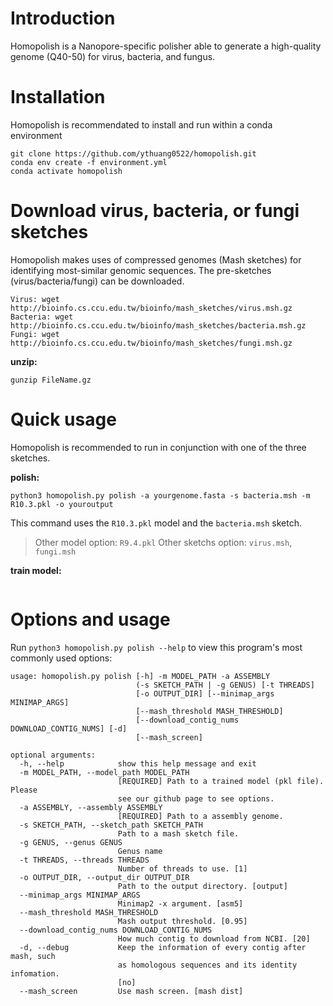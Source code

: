 # Introduction
Homopolish is a Nanopore-specific polisher able to generate a high-quality genome (Q40-50) for virus, bacteria, and fungus.

# Installation
Homopolish is recommendated to install and run within a conda environment

	git clone https://github.com/ythuang0522/homopolish.git
	conda env create -f environment.yml
	conda activate homopolish

# Download virus, bacteria, or fungi sketches
Homopolish makes uses of compressed genomes (Mash sketches) for identifying most-similar genomic sequences. The pre-sketches (virus/bacteria/fungi) can be downloaded.

	Virus: wget http://bioinfo.cs.ccu.edu.tw/bioinfo/mash_sketches/virus.msh.gz
	Bacteria: wget http://bioinfo.cs.ccu.edu.tw/bioinfo/mash_sketches/bacteria.msh.gz
	Fungi: wget http://bioinfo.cs.ccu.edu.tw/bioinfo/mash_sketches/fungi.msh.gz
**unzip:**
```
gunzip FileName.gz
```
    
    
# Quick usage

Homopolish is recommended to run in conjunction with one of the three sketches.

**polish:**
```
python3 homopolish.py polish -a yourgenome.fasta -s bacteria.msh -m R10.3.pkl -o youroutput
```
This command uses the ```R10.3.pkl``` model and the ```bacteria.msh``` sketch.
> Other model option: ```R9.4.pkl```
> Other sketchs option: ```virus.msh```, ```fungi.msh```

**train model:**
```

```


# Options and usage

Run ```python3 homopolish.py polish --help``` to view this program's most commonly used options:
```
usage: homopolish.py polish [-h] -m MODEL_PATH -a ASSEMBLY
                            (-s SKETCH_PATH | -g GENUS) [-t THREADS]
                            [-o OUTPUT_DIR] [--minimap_args MINIMAP_ARGS]
                            [--mash_threshold MASH_THRESHOLD]
                            [--download_contig_nums DOWNLOAD_CONTIG_NUMS] [-d]
                            [--mash_screen]

optional arguments:
  -h, --help            show this help message and exit
  -m MODEL_PATH, --model_path MODEL_PATH
                        [REQUIRED] Path to a trained model (pkl file). Please
                        see our github page to see options.
  -a ASSEMBLY, --assembly ASSEMBLY
                        [REQUIRED] Path to a assembly genome.
  -s SKETCH_PATH, --sketch_path SKETCH_PATH
                        Path to a mash sketch file.
  -g GENUS, --genus GENUS
                        Genus name
  -t THREADS, --threads THREADS
                        Number of threads to use. [1]
  -o OUTPUT_DIR, --output_dir OUTPUT_DIR
                        Path to the output directory. [output]
  --minimap_args MINIMAP_ARGS
                        Minimap2 -x argument. [asm5]
  --mash_threshold MASH_THRESHOLD
                        Mash output threshold. [0.95]
  --download_contig_nums DOWNLOAD_CONTIG_NUMS
                        How much contig to download from NCBI. [20]
  -d, --debug           Keep the information of every contig after mash, such
                        as homologous sequences and its identity infomation.
                        [no]
  --mash_screen         Use mash screen. [mash dist]
```
